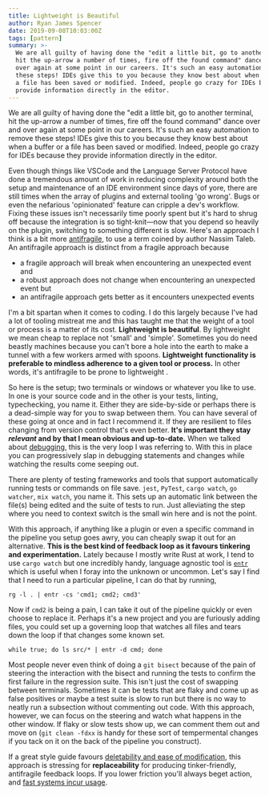 ```yaml
---
title: Lightweight is Beautiful
author: Ryan James Spencer
date: 2019-09-08T10:03:00Z
tags: [pattern]
summary: >-
  We are all guilty of having done the "edit a little bit, go to another terminal,
  hit the up-arrow a number of times, fire off the found command" dance over and
  over again at some point in our careers. It's such an easy automation to remove
  these steps! IDEs give this to you because they know best about when a buffer or
  a file has been saved or modified. Indeed, people go crazy for IDEs because they
  provide information directly in the editor.
---
```


We are all guilty of having done the "edit a little bit, go to another terminal,
hit the up-arrow a number of times, fire off the found command" dance over and
over again at some point in our careers. It's such an easy automation to remove
these steps! IDEs give this to you because they know best about when a buffer or
a file has been saved or modified. Indeed, people go crazy for IDEs because they
provide information directly in the editor.

Even though things like VSCode and the Language Server Protocol have done a
tremendous amount of work in reducing complexity around both the setup and
maintenance of an IDE environment since days of yore, there are still times when
the array of plugins and external tooling 'go wrong'. Bugs or even the nefarious
'opinionated' feature can cripple a dev's workflow. Fixing these issues isn't
necessarily time poorly spent but it's hard to shrug off because the integration
is so tight-knit—now that you depend so heavily on the plugin, switching to
something different is slow. Here's an approach I think is a bit more
[antifragile](https://www.goodreads.com/book/show/13530973-antifragile), to use
a term coined by author Nassim Taleb. An antifragile approach is distinct from a
fragile approach because

* a fragile approach will break when encountering an unexpected event and
* a robust approach does not change when encountering an unexpected event but
* an antifragile approach gets better as it encounters unexpected events

I'm a bit spartan when it comes to coding. I do this largely because I've had a
lot of tooling mistreat me and this has taught me that the weight of a tool or
process is a matter of its cost. **Lightweight is beautiful**. By lightweight we
mean cheap to replace not 'small' and 'simple'. Sometimes you do need beastly
machines because you can't bore a hole into the earth to make a tunnel with a
few workers armed with spoons. **Lightweight functionality is preferable to
mindless adherence to a given tool or process.** In other words, it's
antifragile to be prone to lightweight .

So here is the setup; two terminals or windows or whatever you like to use. In
one is your source code and in the other is your tests, linting, typechecking,
you name it. Either they are side-by-side or perhaps there is a dead-simple way
for you to swap between them. You can have several of these going at once and in
fact I recommend it. If they are resilient to files changing from version
control that's even better. **It's important they stay _relevant_ and by that I
mean obvious and up-to-date.** When we talked about
[debugging](https://www.justanotherdot.com/posts/stdout_is_forever.html), this
is the very loop I was referring to. With this in place you can progressively
slap in debugging statements and changes while watching the results come seeping
out.

There are plenty of testing frameworks and tools that support automatically
running tests or commands on file save. `jest`, `PyTest`, `cargo watch`, `go
watcher`, `mix watch`, you name it. This sets up an automatic link between the
file(s) being edited and the suite of tests to run. Just alleviating the step
where you need to context switch is the small win here and is not the point.

With this approach, if anything like a plugin or even a specific command in the
pipeline you setup goes awry, you can cheaply swap it out for an alternative.
**This is the best kind of feedback loop as it favours tinkering and
experimentation.** Lately because I mostly write Rust at work, I tend to use
`cargo watch` but one incredibly handy, language agnostic tool is
[`entr`](http://eradman.com/entrproject/) which is useful when I foray into the
unknown or uncommon. Let's say I find that I need to run a particular pipeline,
I can do that by running,

`rg -l . | entr -cs 'cmd1; cmd2; cmd3'`

Now if `cmd2` is being a pain, I can take it out of the pipeline quickly or even
choose to replace it. Perhaps it's a new project and you are furiously adding
files, you could set up a governing loop that watches all files and tears down
the loop if that changes some known set.

`while true; do ls src/* | entr -d cmd; done`

Most people never even think of doing a `git bisect` because of the pain of
steering the interaction with the bisect and running the tests to confirm the
first failure in the regression suite. This isn't just the cost of swapping
between terminals. Sometimes it can be tests that are flaky and come up as false
positives or maybe a test suite is slow to run but there is no way to neatly run
a subsection without commenting out code. With this approach, however, we can
focus on the steering and watch what happens in the other window. If flaky or
slow tests show up, we can comment them out and move on (`git clean -fdxx` is
handy for these sort of tempermental changes if you tack on it on the back of
the pipeline you construct).

If a great style guide favours [deletability and ease of
modification](https://www.justanotherdot.com/posts/a_plea_for_style_guides.html),
this approach is stressing for **replaceability** for producing tinker-friendly,
antifragile feedback loops. If you lower friction you'll always beget action,
and [fast systems incur usage](http://jsomers.net/blog/speed-matters).
